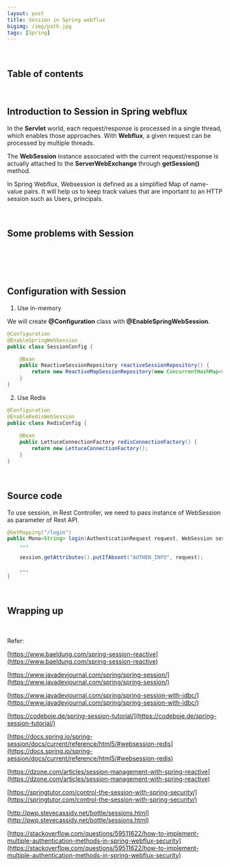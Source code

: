 ```yaml
---
layout: post
title: Session in Spring webflux
bigimg: /img/path.jpg
tags: [Spring]
---
```




<br>

## Table of contents





<br>

## Introduction to Session in Spring webflux

In the **Servlet** world, each request/response is processed in a single thread, which enables those approaches. With **Webflux**, a given request can be processed by multiple threads.

The **WebSession** instance associated with the current request/response is actually attached to the **ServerWebExchange** through **getSession()** method.

In Spring Webflux, Websession is defined as a simplified Map of name-value pairs. It will help us to keep track values that are important to an HTTP session such as Users, principals.

<br>

## Some problems with Session





<br>

## 





<br>

## Configuration with Session
1. Use in-memory

We will create **@Configuration** class with **@EnableSpringWebSession**.

```java
@Configuration
@EnableSpringWebSession
public class SessionConfig {

	@Bean
	public ReactiveSessionRepository reactiveSessionRepository() {
		return new ReactiveMapSessionRepository(new ConcurrentHashMap<>());
	}
}
```


2. Use Redis

```java
@Configuration
@EnableRedisWebSession
public class RedisConfig {
  
    @Bean
    public LettuceConnectionFactory redisConnectionFactory() {
        return new LettuceConnectionFactory();
    }
}
```


<br>

## Source code

To use session, in Rest Controller, we need to pass instance of WebSession as parameter of Rest API.

```java
@GetMapping("/login")
public Mono<String> login(AuthenticationRequest request, WebSession session) {
    ...

    session.getAttributes().putIfAbsent("AUTHEN_INFO", request);

    ...
}
```

<br>

## Wrapping up







<br>

Refer:

[https://www.baeldung.com/spring-session-reactive](https://www.baeldung.com/spring-session-reactive)

[https://www.javadevjournal.com/spring/spring-session/](https://www.javadevjournal.com/spring/spring-session/)

[https://www.javadevjournal.com/spring/spring-session-with-jdbc/](https://www.javadevjournal.com/spring/spring-session-with-jdbc/)

[https://codeboje.de/spring-session-tutorial/](https://codeboje.de/spring-session-tutorial/)

[https://docs.spring.io/spring-session/docs/current/reference/html5/#websession-redis](https://docs.spring.io/spring-session/docs/current/reference/html5/#websession-redis)

[https://dzone.com/articles/session-management-with-spring-reactive](https://dzone.com/articles/session-management-with-spring-reactive)

[https://springtutor.com/control-the-session-with-spring-security/](https://springtutor.com/control-the-session-with-spring-security/)

[http://pwp.stevecassidy.net/bottle/sessions.html](http://pwp.stevecassidy.net/bottle/sessions.html)

[https://stackoverflow.com/questions/59511622/how-to-implement-multiple-authentication-methods-in-spring-webflux-security](https://stackoverflow.com/questions/59511622/how-to-implement-multiple-authentication-methods-in-spring-webflux-security)